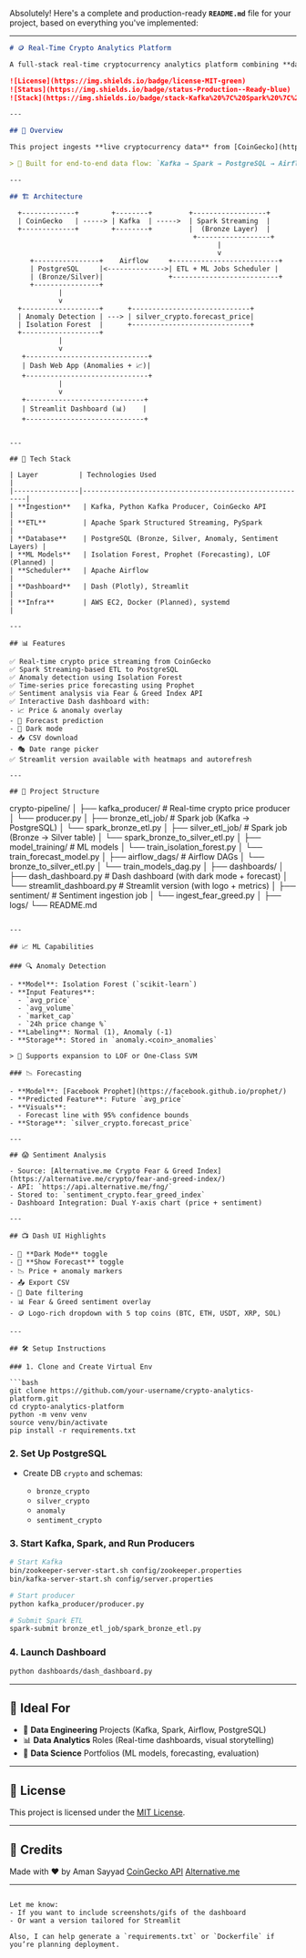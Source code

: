 Absolutely! Here's a complete and production-ready **`README.md`** file for your project, based on everything you've implemented:

---

```markdown
# 🪙 Real-Time Crypto Analytics Platform

A full-stack real-time cryptocurrency analytics platform combining **data engineering**, **machine learning**, and **interactive dashboards** — featuring anomaly detection, time-series forecasting, and sentiment analysis.

![License](https://img.shields.io/badge/license-MIT-green)
![Status](https://img.shields.io/badge/status-Production--Ready-blue)
![Stack](https://img.shields.io/badge/stack-Kafka%20%7C%20Spark%20%7C%20Airflow%20%7C%20PostgreSQL%20%7C%20Dash%20%7C%20Streamlit-blue)

---

## 🚀 Overview

This project ingests **live cryptocurrency data** from [CoinGecko](https://coingecko.com) and [Alternative.me (Fear & Greed Index)](https://alternative.me/crypto/fear-and-greed-index/), performs real-time ETL, applies ML models for anomaly detection and forecasting, and visualizes insights in a beautiful dashboard using **Dash** and **Streamlit**.

> 🔁 Built for end-to-end data flow: `Kafka → Spark → PostgreSQL → Airflow → ML → Dash`

---

## 🏗️ Architecture

```

```
  +-------------+        +--------+         +------------------+
  | CoinGecko   | -----> | Kafka  | ----->  | Spark Streaming  | 
  +-------------+        +--------+         |  (Bronze Layer)  |
                                             +------------------+
                                                   |
                                                   v
     +----------------+    Airflow     +--------------------------+
     | PostgreSQL     |<-------------->| ETL + ML Jobs Scheduler |
     | (Bronze/Silver)|                +--------------------------+
     +----------------+
            |
            v
  +-------------------+      +-----------------------------+
  | Anomaly Detection | ---> | silver_crypto.forecast_price|
  | Isolation Forest  |      +-----------------------------+
  +-------------------+
            |
            v
   +------------------------------+
   | Dash Web App (Anomalies + 📈)|
   +------------------------------+
            |
            v
   +-----------------------------+
   | Streamlit Dashboard (📊)    |
   +-----------------------------+
```

```

---

## 🔧 Tech Stack

| Layer          | Technologies Used                                      |
|----------------|--------------------------------------------------------|
| **Ingestion**   | Kafka, Python Kafka Producer, CoinGecko API            |
| **ETL**         | Apache Spark Structured Streaming, PySpark             |
| **Database**    | PostgreSQL (Bronze, Silver, Anomaly, Sentiment Layers) |
| **ML Models**   | Isolation Forest, Prophet (Forecasting), LOF (Planned) |
| **Scheduler**   | Apache Airflow                                         |
| **Dashboard**   | Dash (Plotly), Streamlit                               |
| **Infra**       | AWS EC2, Docker (Planned), systemd                     |

---

## 📊 Features

✅ Real-time crypto price streaming from CoinGecko  
✅ Spark Streaming-based ETL to PostgreSQL  
✅ Anomaly detection using Isolation Forest  
✅ Time-series price forecasting using Prophet  
✅ Sentiment analysis via Fear & Greed Index API  
✅ Interactive Dash dashboard with:
- 📈 Price & anomaly overlay
- 🔮 Forecast prediction
- 🌙 Dark mode
- 📥 CSV download
- 🎭 Date range picker  
✅ Streamlit version available with heatmaps and autorefresh

---

## 📁 Project Structure

```

crypto-pipeline/
│
├── kafka\_producer/              # Real-time crypto price producer
│   └── producer.py
│
├── bronze\_etl\_job/             # Spark job (Kafka → PostgreSQL)
│   └── spark\_bronze\_etl.py
│
├── silver\_etl\_job/             # Spark job (Bronze → Silver table)
│   └── spark\_bronze\_to\_silver\_etl.py
│
├── model\_training/             # ML models
│   └── train\_isolation\_forest.py
│   └── train\_forecast\_model.py
│
├── airflow\_dags/               # Airflow DAGs
│   └── bronze\_to\_silver\_etl.py
│   └── train\_models\_dag.py
│
├── dashboards/
│   ├── dash\_dashboard.py       # Dash dashboard (with dark mode + forecast)
│   └── streamlit\_dashboard.py  # Streamlit version (with logo + metrics)
│
├── sentiment/                  # Sentiment ingestion job
│   └── ingest\_fear\_greed.py
│
├── logs/
└── README.md

````

---

## 📈 ML Capabilities

### 🔍 Anomaly Detection

- **Model**: Isolation Forest (`scikit-learn`)
- **Input Features**:
  - `avg_price`
  - `avg_volume`
  - `market_cap`
  - `24h price change %`
- **Labeling**: Normal (1), Anomaly (-1)
- **Storage**: Stored in `anomaly.<coin>_anomalies`

> 📌 Supports expansion to LOF or One-Class SVM

### 📉 Forecasting

- **Model**: [Facebook Prophet](https://facebook.github.io/prophet/)
- **Predicted Feature**: Future `avg_price`
- **Visuals**:
  - Forecast line with 95% confidence bounds
- **Storage**: `silver_crypto.forecast_price`

---

## 😱 Sentiment Analysis

- Source: [Alternative.me Crypto Fear & Greed Index](https://alternative.me/crypto/fear-and-greed-index/)
- API: `https://api.alternative.me/fng/`
- Stored to: `sentiment_crypto.fear_greed_index`
- Dashboard Integration: Dual Y-axis chart (price + sentiment)

---

## 📺 Dash UI Highlights

- 🌙 **Dark Mode** toggle  
- 🔮 **Show Forecast** toggle  
- 📉 Price + anomaly markers  
- 📤 Export CSV  
- 📅 Date filtering  
- 📊 Fear & Greed sentiment overlay  
- 🪙 Logo-rich dropdown with 5 top coins (BTC, ETH, USDT, XRP, SOL)

---

## 🛠️ Setup Instructions

### 1. Clone and Create Virtual Env

```bash
git clone https://github.com/your-username/crypto-analytics-platform.git
cd crypto-analytics-platform
python -m venv venv
source venv/bin/activate
pip install -r requirements.txt
````

### 2. Set Up PostgreSQL

* Create DB `crypto` and schemas:

  * `bronze_crypto`
  * `silver_crypto`
  * `anomaly`
  * `sentiment_crypto`

### 3. Start Kafka, Spark, and Run Producers

```bash
# Start Kafka
bin/zookeeper-server-start.sh config/zookeeper.properties
bin/kafka-server-start.sh config/server.properties

# Start producer
python kafka_producer/producer.py

# Submit Spark ETL
spark-submit bronze_etl_job/spark_bronze_etl.py
```

### 4. Launch Dashboard

```bash
python dashboards/dash_dashboard.py
```

---

## 🧠 Ideal For

* 💼 **Data Engineering** Projects (Kafka, Spark, Airflow, PostgreSQL)
* 📊 **Data Analytics** Roles (Real-time dashboards, visual storytelling)
* 🤖 **Data Science** Portfolios (ML models, forecasting, evaluation)

---

## 📄 License

This project is licensed under the [MIT License](LICENSE).

---

## 💬 Credits

Made with ❤️ by Aman Sayyad
[CoinGecko API](https://www.coingecko.com)
[Alternative.me](https://alternative.me/crypto/fear-and-greed-index/)

---

```

Let me know:
- If you want to include screenshots/gifs of the dashboard
- Or want a version tailored for Streamlit

Also, I can help generate a `requirements.txt` or `Dockerfile` if you’re planning deployment.
```
